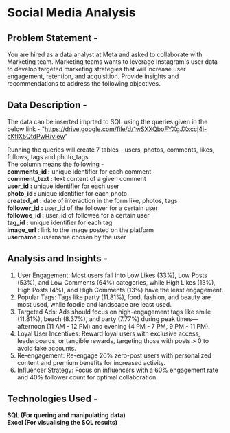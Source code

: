 # Social Media Analysis

## Problem Statement -
You are hired as a data analyst at Meta and asked to collaborate with Marketing team. Marketing teams wants to leverage Instagram's user data to develop targeted marketing strategies that will increase user engagement, retention, and acquisition. Provide insights and recommendations to address the following objectives.

## Data Description - 
The data can be inserted imprted to SQL using the queries given in the below link - 
"https://drive.google.com/file/d/1wSXXQboFYXgJXxccj4i-cKfIX5QtdPwH/view"

Running the queries will create 7 tables - users, photos, comments, likes, follows, tags and photo_tags.<br />
The column means the following - <br />
**comments_id :** unique identifier for each comment <br />
**comment_text :** text content of a given comment <br />
**user_id :** unique identifier for each user <br />
**photo_id :** unique identifier for each photo <br />
**created_at :** date of interaction in the form like, photos, tags <br />
**follower_id :** user_id of the follower for a certain user <br />
**followee_id :** user_id of followee for a certain user <br />
**tag_id :** unique identifier for each tag <br />
**image_url :** link to the image posted on the platform <br />
**username :** username chosen by the user <br />

## Analysis and Insights - 
1. User Engagement: Most users fall into Low Likes (33%), Low Posts (53%), and Low Comments (64%) categories, while High Likes (13%), High Posts (4%), and High Comments (13%) have the least engagement. <br />
2. Popular Tags: Tags like party (11.81%), food, fashion, and beauty are most used, while foodie and landscape are least used. <br />
3. Targeted Ads: Ads should focus on high-engagement tags like smile (11.81%), beach (8.37%), and party (7.77%) during peak times—afternoon (11 AM - 12 PM) and evening (4 PM - 7 PM, 9 PM - 11 PM). <br />
4. Loyal User Incentives: Reward loyal users with exclusive access, leaderboards, or tangible rewards, targeting those with posts > 0 to avoid fake accounts. <br />
5. Re-engagement: Re-engage 26% zero-post users with personalized content and premium benefits for increased activity. <br />
6. Influencer Strategy: Focus on influencers with a 60% engagement rate and 40% follower count for optimal collaboration. <br />

## Technologies Used - 
**SQL (For quering and manipulating data) <br />
Excel (For visualising the SQL results)**

